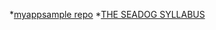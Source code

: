 *[myappsample repo](https://github.com/Ordash/myappsample)
*[THE SEADOG SYLLABUS](https://github.com/green-fox-academy/seadog-syllabus)
